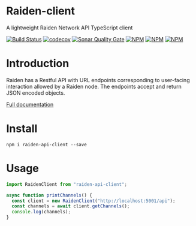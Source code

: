 # Raiden-client

A lightweight Raiden Network API TypeScript client

[![Build Status](https://travis-ci.org/wslyvh/raiden-api-client.svg?branch=develop)](https://travis-ci.org/wslyvh/raiden-api-client)
[![codecov](https://codecov.io/gh/wslyvh/raiden-api-client/branch/develop/graph/badge.svg)](https://codecov.io/gh/wslyvh/raiden-api-client)
[![Sonar Quality Gate](https://img.shields.io/sonar/quality_gate/raiden-api-client?server=https%3A%2F%2Fsonarcloud.io)](https://sonarcloud.io/dashboard?id=raiden-api-client)
[![NPM](https://img.shields.io/npm/v/raiden-api-client.svg)](https://www.npmjs.com/package/raiden-api-client)
[![NPM](https://img.shields.io/npm/l/raiden-api-client.svg)](https://www.npmjs.com/package/raiden-api-client)
[![NPM](https://img.shields.io/npm/dt/raiden-api-client.svg)](https://www.npmjs.com/package/raiden-api-client)

# Introduction

Raiden has a Restful API with URL endpoints corresponding to user-facing interaction allowed by a Raiden node. The endpoints accept and return JSON encoded objects.

[Full documentation](https://raiden-network.readthedocs.io/en/latest/rest_api.html)

# Install

`npm i raiden-api-client --save`

# Usage

```typescript
import RaidenClient from "raiden-api-client";

async function printChannels() {
  const client = new RaidenClient("http://localhost:5001/api");
  const channels = await client.getChannels();
  console.log(channels);
}
```
